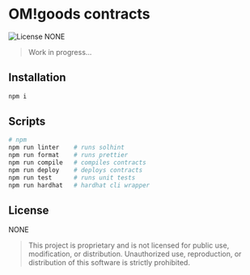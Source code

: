 # OM!goods contracts

![License NONE][license-image]

> Work in progress...

## Installation

```bash
npm i
```

## Scripts

```bash
# npm
npm run linter    # runs solhint
npm run format    # runs prettier
npm run compile   # compiles contracts
npm run deploy    # deploys contracts
npm run test      # runs unit tests
npm run hardhat   # hardhat cli wrapper
```

## License

NONE

> This project is proprietary and is not licensed for public use, modification, or distribution.
> Unauthorized use, reproduction, or distribution of this software is strictly prohibited.


[license-image]: https://img.shields.io/badge/license-NONE-red.svg
